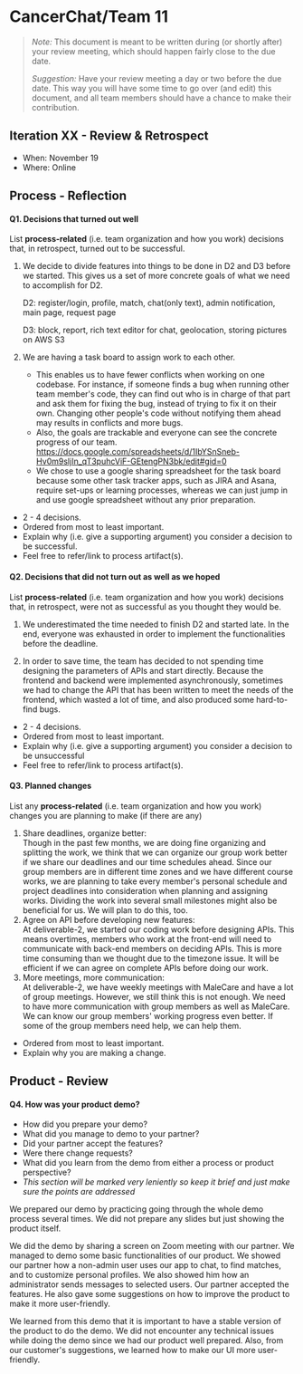 # CancerChat/Team 11

 > _Note:_ This document is meant to be written during (or shortly after) your review meeting, which should happen fairly close to the due date.      
 >      
 > _Suggestion:_ Have your review meeting a day or two before the due date. This way you will have some time to go over (and edit) this document, and all team members should have a chance to make their contribution.


## Iteration XX - Review & Retrospect

 * When: November 19
 * Where: Online

## Process - Reflection


#### Q1. Decisions that turned out well

List **process-related** (i.e. team organization and how you work) decisions that, in retrospect, turned out to be successful.
 
1. We decide to divide features into things to be done in D2 and D3 before we started. This gives us a set of more concrete goals of what we need to accomplish for D2. 

    D2: register/login, profile, match, chat(only text), admin notification, main page, request page

    D3: block, report, rich text editor for chat, geolocation, storing pictures on AWS S3

2. We are having a task board to assign work to each other. 
    - This enables us to have fewer conflicts when working on one codebase. For instance, if someone finds a bug when running other team member's code, they can find out who is in charge of that part and ask them for fixing the bug, instead of trying to fix it on their own. Changing other people's code without notifying them ahead may results in conflicts and more bugs.
    - Also, the goals are trackable and everyone can see the concrete progress of our team. https://docs.google.com/spreadsheets/d/1IbYSnSneb-Hv0m9sljIn_qT3puhcViF-GEtengPN3bk/edit#gid=0 
    - We chose to use a google sharing spreadsheet for the task board because some other task tracker apps, such as JIRA and Asana, require set-ups or learning processes, whereas we can just jump in and use google spreadsheet without any prior preparation. 
 * 2 - 4 decisions.
 * Ordered from most to least important.
 * Explain why (i.e. give a supporting argument) you consider a decision to be successful.
 * Feel free to refer/link to process artifact(s).


#### Q2. Decisions that did not turn out as well as we hoped

List **process-related** (i.e. team organization and how you work) decisions that, in retrospect, were not as successful as you thought they would be.

1. We underestimated the time needed to finish D2 and started late. In the end, everyone was exhausted in order to implement the functionalities before the deadline. 

2. In order to save time, the team has decided to not spending time designing the parameters of APIs and start directly. Because the frontend and backend were implemented asynchronously, sometimes we had to change the API that has been written to meet the needs of the frontend, which wasted a lot of time, and also produced some hard-to-find bugs.

 * 2 - 4 decisions.
 * Ordered from most to least important.
 * Explain why (i.e. give a supporting argument) you consider a decision to be unsuccessful
 * Feel free to refer/link to process artifact(s).


#### Q3. Planned changes

List any **process-related** (i.e. team organization and how you work) changes you are planning to make (if there are any)

1. Share deadlines, organize better:  
Though in the past few months, we are doing fine organizing and splitting the work, we think that we can organize our group work better if we share our deadlines and our time schedules ahead. Since our group members are in different time zones and we have different course works, 
we are planning to take every member's personal schedule and project deadlines into consideration when planning and assigning works. Dividing the work into several small milestones might also be beneficial for us. We will plan to do this, too.
2. Agree on API before developing new features:  
At deliverable-2, we started our coding work before designing APIs. This means overtimes, members who work at the front-end will need to communicate with back-end members on deciding APIs. This is more time consuming than we thought due to the timezone issue. It will be efficient if we can agree on complete APIs before doing our work.
3. More meetings, more communication:  
At deliverable-2, we have weekly meetings with MaleCare and have a lot of group meetings. However, we still think this is not enough. We need to have more communication with group members as well as MaleCare. We can know our group members' working progress even better. If some of the group members need help, we can help them.

 * Ordered from most to least important.
 * Explain why you are making a change.


## Product - Review

#### Q4. How was your product demo?
 * How did you prepare your demo?
 * What did you manage to demo to your partner?
 * Did your partner accept the features?
 * Were there change requests?
 * What did you learn from the demo from either a process or product perspective?
 * *This section will be marked very leniently so keep it brief and just make sure the points are addressed*

We prepared our demo by practicing going through the whole demo process several times. We did not prepare any slides but just showing the product itself. 

We did the demo by sharing a screen on Zoom meeting with our partner. We managed to demo some basic functionalities of our product. We showed our partner how a non-admin user uses our app to chat, to find matches, and to customize personal profiles. We also showed him how an administrator sends messages to selected users. Our partner accepted the features. He also gave some suggestions on how to improve the product to make it more user-friendly.

We learned from this demo that it is important to have a stable version of the product to do the demo. We did not encounter any technical issues while doing the demo since we had our product well prepared. Also, from our customer's suggestions, we learned how to make our UI more user-friendly.